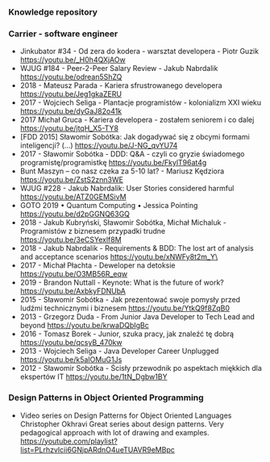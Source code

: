 ### Knowledge repository
###  Carrier - software engineer
- Jinkubator #34 - Od zera do kodera - warsztat developera - Piotr Guzik https://youtu.be/_H0h4QXjAOw 
-  WJUG #184 - Peer-2-Peer Salary Review - Jakub Nabrdalik
https://youtu.be/odrean5ShZQ
- 2018 - Mateusz Parada - Kariera sfrustrowanego developera
https://youtu.be/Jeg1gkaZERU
- 2017 - Wojciech Seliga - Plantacje programistów - kolonializm XXI wieku
 https://youtu.be/dyGaJ82o41k
- 2017  Michał Gruca - Kariera developera - zostałem seniorem i co dalej
https://youtu.be/jtqH_X5-TY8
- [FDD 2015] Sławomir Sobótka: Jak dogadywać się z obcymi formami inteligencji? (...)
https://youtu.be/J-NG_qvYU74
- 2017 - Sławomir Sobótka - DDD: Q&A - czyli co gryzie świadomego programistę/programistkę
https://youtu.be/FkylT96at4g
- Bunt Maszyn – co nasz czeka za 5-10 lat? - Mariusz Kędziora
https://youtu.be/ZstS2znn3WE
- WJUG #228 - Jakub Nabrdalik: User Stories considered harmful
https://youtu.be/ATZ0GEMSivM
- GOTO 2019 • Quantum Computing • Jessica Pointing
https://youtu.be/d2pGGNQ63GQ
- 2018 - Jakub Kubryński, Sławomir Sobótka, Michał Michaluk - Programistów z biznesem przypadki trudne
https://youtu.be/3eCSYexlf8M
- 2018 - Jakub Nabrdalik - Requirements & BDD: The lost art of analysis and acceptance scenarios
https://youtu.be/xNWFy8t2m_Y\
- 2017 - Michał Płachta - Deweloper na detoksie
https://youtu.be/O3MB56R_eqw
- 2019 - Brandon Nuttall - Keynote: What is the future of work?
https://youtu.be/AxbkyFDNUbA
- 2015 - Sławomir Sobótka - Jak prezentować swoje pomysły przed ludźmi technicznymi i biznesem
https://youtu.be/YtkQ9f8ZqB0
- 2013 - Grzegorz Duda - From Junior Java Developer to Tech Lead and beyond
https://youtu.be/krwaDQbIgBc
- 2016 - Tomasz Borek - Junior, szuka pracy, jak znaleźć tę dobrą
https://youtu.be/qcsyB_470kw
- 2013 - Wojciech Seliga - Java Developer Career Unplugged
https://youtu.be/k5aIOMuG1Js
- 2012 - Sławomir Sobótka - Ścisły przewodnik po aspektach miękkich dla ekspertów IT
https://youtu.be/1tN_Dgbw1BY
### Design Patterns in Object Oriented Programming
- Video series on Design Patterns for Object Oriented Languages 
Christopher Okhravi
Great series about design patterns. Very pedagogical approach with lot of drawing and examples.
https://youtube.com/playlist?list=PLrhzvIcii6GNjpARdnO4ueTUAVR9eMBpc

